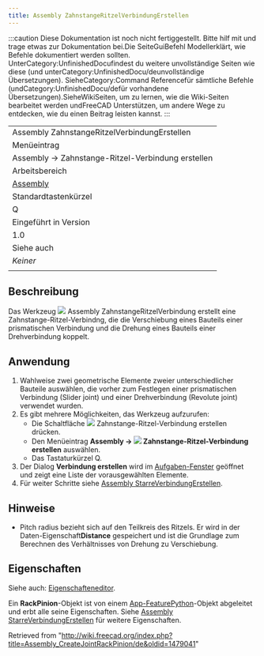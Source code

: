 ```yaml
---
title: Assembly ZahnstangeRitzelVerbindungErstellen
---
```

:::caution
Diese Dokumentation ist noch nicht fertiggestellt. Bitte hilf mit und trage etwas zur Dokumentation bei.Die SeiteGuiBefehl Modellerklärt, wie Befehle dokumentiert werden sollten. UnterCategory:UnfinishedDocufindest du weitere unvollständige Seiten wie diese (und unterCategory:UnfinishedDocu/deunvollständige Übersetzungen). SieheCategory:Command Referencefür sämtliche Befehle (undCategory:UnfinishedDocu/defür vorhandene Übersetzungen).SieheWikiSeiten, um zu lernen, wie die Wiki-Seiten bearbeitet werden undFreeCAD Unterstützen, um andere Wege zu entdecken, wie du einen Beitrag leisten kannst.
:::

|  |
| --- |
| Assembly ZahnstangeRitzelVerbindungErstellen |
| Menüeintrag |
| Assembly → Zahnstange-Ritzel-Verbindung erstellen |
| Arbeitsbereich |
| [Assembly](/Assembly_Workbench/de "Assembly Workbench/de") |
| Standardtastenkürzel |
| Q |
| Eingeführt in Version |
| 1.0 |
| Siehe auch |
| *Keiner* |
|  |

## Beschreibung

Das Werkzeug ![](/images/Assembly_CreateJointRackPinion.svg) Assembly ZahnstangeRitzelVerbindung erstellt eine Zahnstange-Ritzel-Verbindng, die die Verschiebung eines Bauteils einer prismatischen Verbindung und die Drehung eines Bauteils einer Drehverbindung koppelt.

## Anwendung

1. Wahlweise zwei geometrische Elemente zweier unterschiedlicher Bauteile auswählen, die vorher zum Festlegen einer prismatischen Verbindung (Slider joint) und einer Drehverbindung (Revolute joint) verwendet wurden.
2. Es gibt mehrere Möglichkeiten, das Werkzeug aufzurufen:
   * Die Schaltfläche ![](/images/Assembly_CreateJointRackPinion.svg) Zahnstange-Ritzel-Verbindung erstellen drücken.
   * Den Menüeintrag **Assembly → ![](/images/Assembly_CreateJointRackPinion.svg) Zahnstange-Ritzel-Verbindung erstellen** auswählen.
   * Das Tastaturkürzel Q.
3. Der Dialog **Verbindung erstellen** wird im [Aufgaben-Fenster](/Task_panel/de "Task panel/de") geöffnet und zeigt eine Liste der vorausgewählten Elemente.
4. Für weiter Schritte siehe [Assembly StarreVerbindungErstellen](/Assembly_CreateJointFixed/de#Anwendung "Assembly CreateJointFixed/de").

## Hinweise

* Pitch radius bezieht sich auf den Teilkreis des Ritzels. Er wird in der Daten-Eigenschaft**Distance** gespeichert und ist die Grundlage zum Berechnen des Verhältnisses von Drehung zu Verschiebung.

## Eigenschaften

Siehe auch: [Eigenschafteneditor](/Property_editor/de "Property editor/de").

Ein **RackPinion**-Objekt ist von einem [App-FeaturePython](/App_FeaturePython/de "App FeaturePython/de")-Objekt abgeleitet und erbt alle seine Eigenschaften. Siehe [Assembly StarreVerbindungErstellen](/Assembly_CreateJointFixed/de#Eigenschaften "Assembly CreateJointFixed/de") für weitere Eigenschaften.

Retrieved from "<http://wiki.freecad.org/index.php?title=Assembly_CreateJointRackPinion/de&oldid=1479041>"